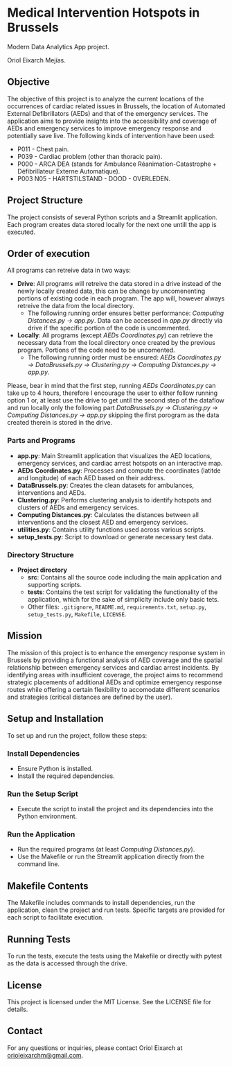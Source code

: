 # Medical Intervention Hotspots in Brussels
Modern Data Analytics App project.

Oriol Eixarch Mejías.

## Objective
The objective of this project is to analyze the current locations of  the occurrences of cardiac related issues in Brussels, the location of Automated External Defibrillators (AEDs) and that of the emergency services. The application aims to provide insights into the accessibility and coverage of AEDs and emergency services to improve emergency response and potentially save live.
The following kinds of intervention have been used:
- P011 - Chest pain.
- P039 - Cardiac problem (other than thoracic pain).
- P000 - ARCA DEA (stands for Ambulance Réanimation-Catastrophe + Défibrillateur Externe Automatique).
- P003  N05 - HARTSTILSTAND - DOOD - OVERLEDEN. 

## Project Structure
The project consists of several Python scripts and a Streamlit application.
Each program creates data stored locally for the next one untill the app is executed.

## Order of execution
All programs can retreive data in two ways:
- **Drive**: All programs will retreive the data stored in a drive instead of the newly locally created data, this can be change by uncomenenting portions of existing code in each program. The app will, however always retreive the data from the local directory.
  - The following running order ensures better performance: _Computing Distances.py -> app.py_. Data can be accessed in _app.py_ directly via drive if the specific portion of the code is uncommented.
- **Locally**: All programs (except _AEDs Coordinates.py_) can retrieve the necessary data from the local directory once created by the previous program. Portions of the code need to be uncomented.
  - The following running order must be ensured: _AEDs Coordinates.py -> DataBrussels.py -> Clustering.py -> Computing Distances.py -> app.py_.

Please, bear in mind that the first step, running _AEDs Coordinates.py_ can take up to 4 hours, therefore I encourage the user to either follow running option 1 or, at least use the drive to get until the second step of the dataflow and run locally only the following part _DataBrussels.py -> Clustering.py -> Computing Distances.py -> app.py_ skipping the first porogram as the data created therein is stored in the drive.

### Parts and Programs
- **app.py**: Main Streamlit application that visualizes the AED locations, emergency services, and cardiac arrest hotspots on an interactive map.
- **AEDs Coordinates.py**: Processes and compute the coordinates (latitde and longitude) of each AED based on their address.
- **DataBrussels.py**: Creates the clean datasets for ambulances, interventions and AEDs.
- **Clustering.py**: Performs clustering analysis to identify hotspots and clusters of AEDs and emergency services.
- **Computing Distances.py**: Calculates the distances between all interventions and the closest AED and emergency services.
- **utilities.py**: Contains utility functions used across various scripts.
- **setup_tests.py**: Script to download or generate necessary test data.

### Directory Structure
- **Project directory**
  - **src**: Contains all the source code including the main application and supporting scripts.
  - **tests**: Contains the test script for validating the functionality of the application, which for the sake of simplicity include only basic tets.
  - Other files: `.gitignore`, `README.md`, `requirements.txt`, `setup.py`, `setup_tests.py`, `Makefile`, `LICENSE`.

## Mission
The mission of this project is to enhance the emergency response system in Brussels by providing a functional analysis of AED coverage and the spatial relationship between emergency services and cardiac arrest incidents. By identifying areas with insufficient coverage, the project aims to recommend strategic placements of additional AEDs and optimize emergency response routes while offering a certain flexibility to accomodate different scenarios and strategies (critical distances are defined by the user).

## Setup and Installation
To set up and run the project, follow these steps:

### Install Dependencies
- Ensure Python is installed.
- Install the required dependencies.

### Run the Setup Script
- Execute the script to install the project and its dependencies into the Python environment.

### Run the Application
- Run the required programs (at least _Computing Distances.py_).
- Use the Makefile or run the Streamlit application directly from the command line.

## Makefile Contents
The Makefile includes commands to install dependencies, run the application, clean the project and run tests. Specific targets are provided for each script to facilitate execution.

## Running Tests
To run the tests, execute the tests using the Makefile or directly with pytest as the data is accessed through the drive.

## License
This project is licensed under the MIT License. See the LICENSE file for details.

## Contact
For any questions or inquiries, please contact Oriol Eixarch at orioleixarchm@gmail.com.


